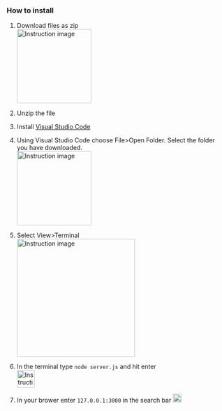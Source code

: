 ### How to install
1. Download files as zip <br>
    <img src="https://github.com/user-attachments/assets/0f04f312-1603-474a-99f4-a1e737ee6312" height = "170" alt="Instruction image">

2. Unzip the file <br>
3. Install [Visual Studio Code](https://code.visualstudio.com/download)  <br>
4. Using Visual Studio Code choose File>Open Folder. Select the folder you have downloaded. <br>
    <img src="https://github.com/user-attachments/assets/07f46d7d-06f2-4c60-9796-14da40f9fca5" height = "170" alt="Instruction image">
5. Select View>Terminal <br>
   <img src="https://github.com/user-attachments/assets/4a73d96f-6480-4d22-b827-68a526572fa3" height = "270" alt="Instruction image">

7. In the terminal type  `node server.js` and hit enter <br>
   <img src="https://github.com/user-attachments/assets/f882b389-b75a-4322-9e59-1fce75ed3413" height = "40" alt="Instruction image">

8. In your brower enter `127.0.0.1:3000` in the search bar
   <img src="https://github.com/user-attachments/assets/e0c10df3-2b87-4ca0-bc53-5baafb799f43" height = "20" alt="Instruction image">
